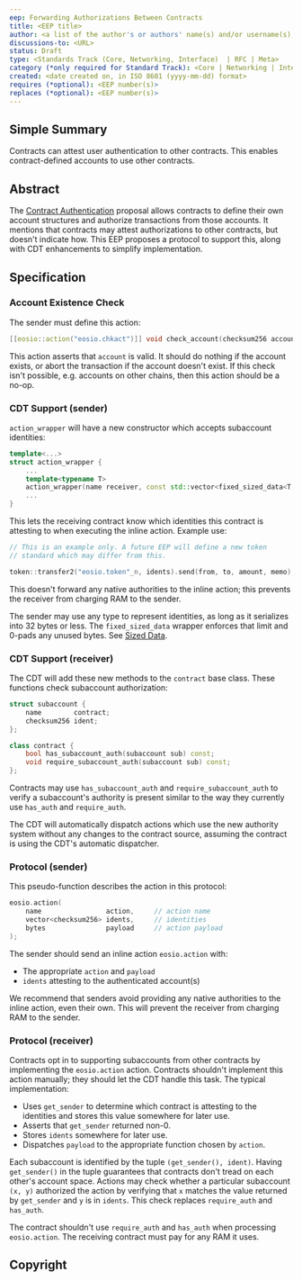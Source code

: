 ```yaml
---
eep: Forwarding Authorizations Between Contracts
title: <EEP title>
author: <a list of the author's or authors' name(s) and/or username(s), or name(s) and email(s), e.g. (use with the parentheses or triangular brackets): FirstName LastName (@GitHubUsername), FirstName LastName <foo@bar.com>, FirstName (@GitHubUsername) and GitHubUsername (@GitHubUsername)>
discussions-to: <URL>
status: Draft
type: <Standards Track (Core, Networking, Interface)  | RFC | Meta>
category (*only required for Standard Track): <Core | Networking | Interface>
created: <date created on, in ISO 8601 (yyyy-mm-dd) format>
requires (*optional): <EEP number(s)>
replaces (*optional): <EEP number(s)>
---
```


<!--You can leave these HTML comments in your merged EEP and delete the visible duplicate text guides, they will not appear and may be helpful to refer to if you edit it again. This is the suggested template for new EEPs. Note that an EEP number will be assigned by an editor. When opening a pull request to submit your EEP, please use an abbreviated title in the filename, `eep-draft_title_abbrev.md`. The title should be 44 characters or less.-->

## Simple Summary
<!--"If you can't explain it simply, you don't understand it well enough." Provide a simplified and layman-accessible explanation of the EEP.-->

Contracts can attest user authentication to other contracts. This enables contract-defined accounts to use other contracts.

## Abstract
<!--A short (~200 word) description of the technical issue being addressed.-->

The [Contract Authentication](eep-draft_contract_trx_auth.md) proposal allows contracts to define their own account
structures and authorize transactions from those accounts. It mentions that contracts may attest authorizations
to other contracts, but doesn't indicate how. This EEP proposes a protocol to support this, along with CDT enhancements
to simplify implementation.

## Specification
<!--The technical specification should describe the syntax and semantics of any new feature. The specification should be detailed enough to allow competing, interoperable implementations for any of the current EOSIO platforms.-->

### Account Existence Check

The sender must define this action:

```c++
[[eosio::action("eosio.chkact")]] void check_account(checksum256 account);
```

This action asserts that `account` is valid. It should do nothing if the account
exists, or abort the transaction if the account doesn't exist. If this check
isn't possible, e.g. accounts on other chains, then this action should be
a no-op.

### CDT Support (sender)

`action_wrapper` will have a new constructor which accepts subaccount identities:

```c++
template<...>
struct action_wrapper {
    ...
    template<typename T>
    action_wrapper(name receiver, const std::vector<fixed_sized_data<T, 32>>& idents);
    ...
}
```

This lets the receiving contract know which identities this contract is attesting to
when executing the inline action. Example use:

```c++
// This is an example only. A future EEP will define a new token
// standard which may differ from this.

token::transfer2("eosio.token"_n, idents).send(from, to, amount, memo);
```

This doesn't forward any native authorities to the inline action; this prevents the
receiver from charging RAM to the sender.

The sender may use any type to represent identities, as long as it serializes into 32 bytes
or less. The `fixed_sized_data` wrapper enforces that limit and 0-pads any unused bytes. See
[Sized Data](eep-draft_sized_data.md).

### CDT Support (receiver)

The CDT will add these new methods to the `contract` base class. These functions check
subaccount authorization:

```c++
struct subaccount {
    name        contract;
    checksum256 ident;
};

class contract {
    bool has_subaccount_auth(subaccount sub) const;
    void require_subaccount_auth(subaccount sub) const;
};
```

Contracts may use `has_subaccount_auth` and `require_subaccount_auth` to verify a subaccount's authority
is present similar to the way they currently use `has_auth` and `require_auth`.

The CDT will automatically dispatch actions which use the new authority system without any changes to the
contract source, assuming the contract is using the CDT's automatic dispatcher.

### Protocol (sender)

This pseudo-function describes the action in this protocol:

```c++
eosio.action(
    name                action,     // action name
    vector<checksum256> idents,     // identities
    bytes               payload     // action payload
);
```

The sender should send an inline action `eosio.action` with:
* The appropriate `action` and `payload`
* `idents` attesting to the authenticated account(s)

We recommend that senders avoid providing any native authorities to the inline action, even their own.
This will prevent the receiver from charging RAM to the sender.

### Protocol (receiver)

Contracts opt in to supporting subaccounts from other contracts by implementing the `eosio.action`
action. Contracts shouldn't implement this action manually; they should let the CDT handle this
task. The typical implementation:

* Uses `get_sender` to determine which contract is attesting to the identities and stores this value 
  somewhere for later use.
* Asserts that `get_sender` returned non-0.
* Stores `idents` somewhere for later use.
* Dispatches `payload` to the appropriate function chosen by `action`.

Each subaccount is identified by the tuple `(get_sender(), ident)`. Having `get_sender()`
in the tuple guarantees that contracts don't tread on each other's account space.
Actions may check whether a particular subaccount `(x, y)` authorized the action by verifying that `x`
matches the value returned by `get_sender` and `y` is in `idents`. This check replaces 
`require_auth` and `has_auth`.

The contract shouldn't use `require_auth` and `has_auth` when processing `eosio.action`.
The receiving contract must pay for any RAM it uses.

## Copyright
